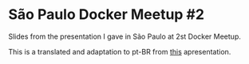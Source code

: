 São Paulo Docker Meetup #2
===============================

Slides from the presentation I gave in São Paulo at 2st Docker Meetup.

This is a translated and adaptation to pt-BR from [this](https://github.com/zaiste/docker-rio-13-11) apresentation.